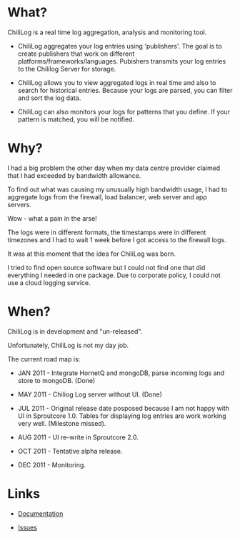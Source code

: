 What?
=====
ChiliLog is a real time log aggregation, analysis and monitoring tool.

* ChiliLog aggregates your log entries using 'publishers'.  The goal is to create publishers that work on different platforms/frameworks/languages. Pubishers transmits your log entries to the Chililog Server for storage.

* ChiliLog allows you to view aggregated logs in real time and also to search for historical entries. Because your logs are parsed, you can filter and sort the log data.

* ChiliLog can also monitors your logs for patterns that you define. If your pattern is matched, you will be notified.


Why?
====
I had a big problem the other day when my data centre provider claimed that I had exceeded by bandwidth allowance.

To find out what was causing my unusually high bandwidth usage, I had to aggregate logs from the firewall, load balancer, web server and app servers. 

Wow - what a pain in the arse!

The logs were in different formats, the timestamps were in different timezones and I had to wait 1 week before I got access to the firewall logs.

It was at this moment that the idea for ChiliLog was born.  

I tried to find open source software but I could not find one that did everything I needed in one package.  Due to corporate policy, I could not use a cloud logging service.


When?
====

ChiliLog is in development and "un-released".

Unfortunately, ChiliLog is not my day job.

The current road map is:

* JAN 2011 - Integrate HornetQ and mongoDB, parse incoming logs and store to mongoDB. (Done)

* MAY 2011 - Chiliog Log server without UI. (Done)

* JUL 2011 - Original release date posposed because I am not happy with UI in Sproutcore 1.0. Tables for displaying log entries are work working very well. (Milestone missed).

* AUG 2011 - UI re-write in Sproutcore 2.0.

* OCT 2011 - Tentative alpha release.

* DEC 2011 - Monitoring.


Links
=====

* [Documentation](https://github.com/chililog/server/wiki) 

* [Issues](https://github.com/chililog/server/issues)



